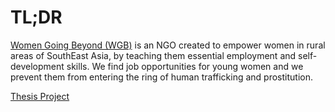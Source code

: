 # TL;DR

[Women Going Beyond (WGB)](https://www.womengoingbeyond.org/) is an NGO created to empower women in rural areas of SouthEast Asia,
by teaching them essential employment and self-development skills.
We find job opportunities for young women and we prevent them from entering the ring of human trafficking and prostitution.

[Thesis Project](https://github.com/orgs/womenGoingBeyond/projects/1)
